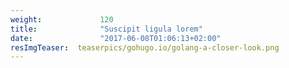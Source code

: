```yaml
---
weight:             120
title:              "Suscipit ligula lorem"
date:               "2017-06-08T01:06:13+02:00"
resImgTeaser:  teaserpics/gohugo.io/golang-a-closer-look.png
---
```


